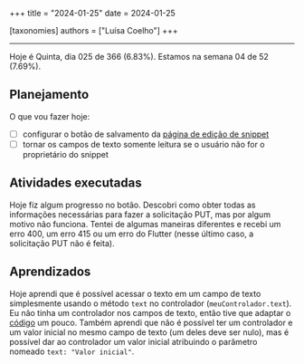 +++
title = "2024-01-25"
date = 2024-01-25

[taxonomies]
authors = ["Luísa Coelho"]
+++

---

Hoje é Quinta, dia 025 de 366 (6.83%). Estamos na semana 04 de 52 (7.69%).

## Planejamento

O que vou fazer hoje:

- [ ] configurar o botão de salvamento da [página de edição de snippet](https://github.com/OmnicodeSolutions/luisa_drf_flutter_client/blob/main/lib/edit_snippet.dart)
- [ ] tornar os campos de texto somente leitura se o usuário não for o proprietário do snippet

## Atividades executadas

Hoje fiz algum progresso no botão. Descobri como obter todas as informações necessárias para fazer a solicitação PUT, mas por algum motivo não funciona. Tentei de algumas maneiras diferentes e recebi um erro 400, um erro 415 ou um erro do Flutter (nesse último caso, a solicitação PUT não é feita).

## Aprendizados

Hoje aprendi que é possível acessar o texto em um campo de texto simplesmente usando o método `text` no controlador (`meuControlador.text`). Eu não tinha um controlador nos campos de texto, então tive que adaptar o [código](https://github.com/OmnicodeSolutions/luisa_drf_flutter_client/blob/4e5e3069ca240723071599011e4a95e702f9116b/lib/edit_snippet.dart#L103C25-L122C27) um pouco. Também aprendi que não é possível ter um controlador e um valor inicial no mesmo campo de texto (um deles deve ser nulo), mas é possível dar ao controlador um valor inicial atribuindo o parâmetro nomeado `text: "Valor inicial"`.
